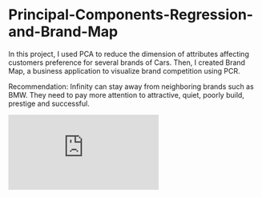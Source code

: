 # Principal-Components-Regression-and-Brand-Map
In this project, I used PCA to reduce the dimension of attributes affecting customers preference for several brands of Cars. Then, I created Brand Map, a business application to visualize brand competition using PCR.

Recommendation: Infinity can stay away from neighboring brands such as BMW. They need to pay more attention to attractive, quiet, poorly build, prestige and successful.

![alt text](https://github.com/HanmingMeng/Principal-Components-Regression-and-Brand-Map/blob/main/BrandMapA.pdf)
